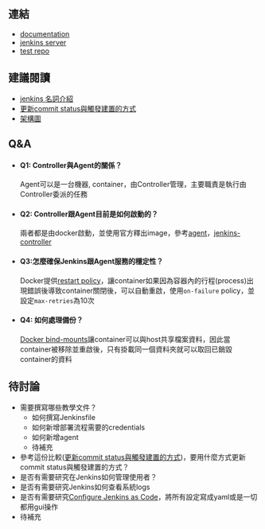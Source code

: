 ## 連結
- [documentation](https://www.jenkins.io/doc/book/)
- [jenkins server](http://18.212.133.249:8080/)
- [test repo](https://github.com/simpsons01/project-for-cicd)
## 建議閱讀
- [jenkins 名詞介紹](https://www.jenkins.io/doc/book/glossary/)
- [更新commit status與觸發建置的方式](https://github.com/simpsons01/my-first-jenkins/wiki/%E6%AF%94%E8%BC%83jenkins%E6%9B%B4%E6%96%B0commit-status-%E8%88%87%E8%A7%B8%E7%99%BC%E5%BB%BA%E7%BD%AE%E7%9A%84%E6%96%B9%E5%BC%8F)
- [架構圖](https://github.com/simpsons01/my-first-jenkins/wiki/%E6%9E%B6%E6%A7%8B%E5%9C%96)

## Q&A
- #### Q1: Controller與Agent的關係？
  Agent可以是一台機器, container，由Controller管理，主要職責是執行由Controller委派的任務
- #### Q2: Controller跟Agent目前是如何啟動的？
  兩者都是由docker啟動，並使用官方釋出image，參考[agent](https://hub.docker.com/r/jenkins/ssh-agent/)，[jenkins-controller](https://hub.docker.com/r/jenkins/jenkins)
- #### Q3:怎麼確保Jenkins跟Agent服務的穩定性？
  Docker提供[restart policy](https://docs.docker.com/config/containers/start-containers-automatically/)，讓container如果因為容器內的行程(process)出現錯誤後導致container關閉後，可以自動重啟，使用`on-failure` policy，並設定`max-retries`為10次
- #### Q4: 如何處理備份？
  [Docker bind-mounts](https://docs.docker.com/storage/bind-mounts/)讓container可以與host共享檔案資料，因此當container被移除並重啟後，只有掛載同一個資料夾就可以取回已銷毀container的資料

## 待討論
- 需要撰寫哪些教學文件？
   - 如何撰寫Jenkinsfile
   - 如何新增部署流程需要的credentials
   - 如何新增agent
   - 待補充
- 參考這份比較([更新commit status與觸發建置的方式](https://github.com/simpsons01/my-first-jenkins/wiki/%E6%AF%94%E8%BC%83jenkins%E6%9B%B4%E6%96%B0commit-status-%E8%88%87%E8%A7%B8%E7%99%BC%E5%BB%BA%E7%BD%AE%E7%9A%84%E6%96%B9%E5%BC%8F))，要用什麼方式更新commit status與觸發建置的方式？
- 是否有需要研究在Jenkins如何管理使用者？
- 是否有需要研究Jenkins如何查看系統logs
- 是否有需要研究[Configure Jenkins as Code](https://plugins.jenkins.io/configuration-as-code/)，將所有設定寫成yaml或是一切都用gui操作
- 待補充

